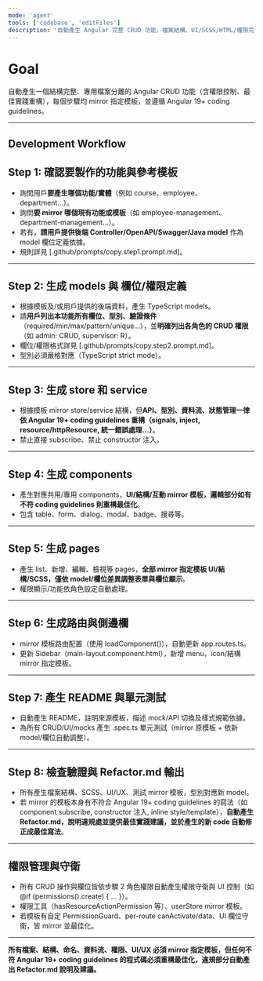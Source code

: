 ```yaml
---
mode: 'agent'
tools: ['codebase', 'editFiles']
description: '自動產生 Angular 完整 CRUD 功能，檔案結構、UI/SCSS/HTML/權限完全 mirror 指定模板，邏輯須符合 Angular 19+ coding guidelines'
---
```


# Goal
自動產生一個結構完整、專用檔案分離的 Angular CRUD 功能（含權限控制、最佳實踐重構），每個步驟均 mirror 指定模板，並遵循 Angular 19+ coding guidelines。

---

## Development Workflow

## Step 1: 確認要製作的功能與參考模板
- 詢問用戶**要產生哪個功能/實體**（例如 course、employee、department...）。
- 詢問**要 mirror 哪個現有功能或模板**（如 employee-management、department-management...）。
- 若有，**請用戶提供後端 Controller/OpenAPI/Swagger/Java model** 作為 model 欄位定義依據。
- 規則詳見 [.github/prompts/copy.step1.prompt.md]。

---

## Step 2: 生成 models 與 欄位/權限定義
- 根據模板及/或用戶提供的後端資料，產生 TypeScript models。
- 請**用戶列出本功能所有欄位、型別、驗證條件**（required/min/max/pattern/unique…），並**明確列出各角色的 CRUD 權限**（如 admin: CRUD, supervisor: R）。
- 欄位/權限格式詳見 [.github/prompts/copy.step2.prompt.md]。
- 型別必須嚴格對應（TypeScript strict mode）。

---

## Step 3: 生成 store 和 service
- 根據模板 mirror store/service 結構，但**API、型別、資料流、狀態管理一律依 Angular 19+ coding guidelines 重構（signals, inject, resource/httpResource, 統一錯誤處理…）**。
- 禁止直接 subscribe、禁止 constructor 注入。

---

## Step 4: 生成 components
- 產生對應共用/專用 components，**UI/結構/互動 mirror 模板，邏輯部分如有不符 coding guidelines 則重構最佳化**。
- 包含 table、form、dialog、modal、badge、搜尋等。

---

## Step 5: 生成 pages
- 產生 list、新增、編輯、檢視等 pages，**全部 mirror 指定模板 UI/結構/SCSS，僅依 model/欄位差異調整表單與欄位顯示**。
- 權限顯示/功能依角色設定自動處理。

---

## Step 6: 生成路由與側邊欄
- mirror 模板路由配置（使用 loadComponent()），自動更新 app.routes.ts。
- 更新 Sidebar（main-layout.component.html），新增 menu，icon/結構 mirror 指定模板。

---

## Step 7: 產生 README 與單元測試
- 自動產生 README，註明來源模板，描述 mock/API 切換及樣式規範依據。
- 為所有 CRUD/UI/mocks 產生 .spec.ts 單元測試（mirror 原模板 + 依新 model/欄位自動調整）。

---

## Step 8: 檢查驗證與 Refactor.md 輸出
- 所有產生檔案結構、SCSS、UI/UX、測試 mirror 模板，型別對應新 model。
- 若 mirror 的模板本身有不符合 Angular 19+ coding guidelines 的寫法（如 component subscribe, constructor 注入, inline style/template），**自動產生 Refactor.md，說明違規處並提供最佳實踐建議，並於產生的新 code 自動修正成最佳寫法**。

---

## 權限管理與守衛
- 所有 CRUD 操作與欄位皆依步驟 2 角色權限自動產生權限守衛與 UI 控制（如 @if (permissions().create) { ... }）。
- 權限工具（hasResourceActionPermission 等）、userStore mirror 模板。
- 若模板有自定 PermissionGuard、per-route canActivate/data、UI 欄位守衛，皆 mirror 並最佳化。

---

**所有檔案、結構、命名、資料流、權限、UI/UX 必須 mirror 指定模板，但任何不符 Angular 19+ coding guidelines 的程式碼必須重構最佳化，違規部分自動產出 Refactor.md 說明及建議。**
